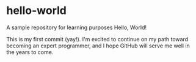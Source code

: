 # hello-world
A sample repository for learning purposes
Hello, World! 

This is my first commit (yay!). I'm excited to continue on my path toward becoming an expert programmer, and I hope GitHub will serve me well in the years to come.
